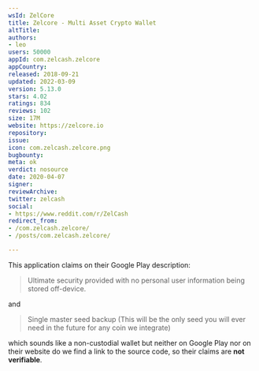 ```yaml
---
wsId: ZelCore
title: Zelcore - Multi Asset Crypto Wallet
altTitle: 
authors:
- leo
users: 50000
appId: com.zelcash.zelcore
appCountry: 
released: 2018-09-21
updated: 2022-03-09
version: 5.13.0
stars: 4.02
ratings: 834
reviews: 102
size: 17M
website: https://zelcore.io
repository: 
issue: 
icon: com.zelcash.zelcore.png
bugbounty: 
meta: ok
verdict: nosource
date: 2020-04-07
signer: 
reviewArchive: 
twitter: zelcash
social:
- https://www.reddit.com/r/ZelCash
redirect_from:
- /com.zelcash.zelcore/
- /posts/com.zelcash.zelcore/

---
```


This application claims on their Google Play description:

> Ultimate security provided with no personal user information being stored
> off-device.

and

> Single master seed backup (This will be the only seed you will ever need in
> the future for any coin we integrate)

which sounds like a non-custodial wallet but neither on Google Play nor on their
website do we find a link to the source code, so their claims are **not
verifiable**.
